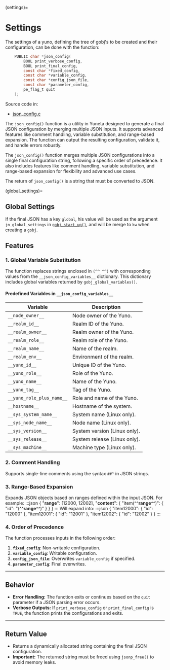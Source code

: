 (settings)=
# **Settings**

The settings of a yuno, defining the tree of gobj's to be created 
and their configuration, can be done with
the function:

```C
    PUBLIC char *json_config(
        BOOL print_verbose_config,
        BOOL print_final_config,
        const char *fixed_config,
        const char *variable_config,
        const char *config_json_file,
        const char *parameter_config,
        pe_flag_t quit
    );
```

Source code in:

- [json_config.c](https://github.com/artgins/yunetas/blob/main/kernel/c/gobj-c/src/json_config.c)


The `json_config()` function is a utility in Yuneta designed to generate a final JSON configuration by merging multiple JSON inputs. It supports advanced features like comment handling, variable substitution, and range-based expansion. The function can output the resulting configuration, validate it, and handle errors robustly.


The `json_config()` function merges multiple JSON configurations into a single final configuration string, following a specific order of precedence. It also includes features like comment handling, variable substitution, and range-based expansion for flexibility and advanced use cases.

The return of `json_config()` is a string that must be converted to JSON.

(global_settings)=
## Global Settings
If the final JSON has a key `global`, his value will be used as 
the argument `jn_global_settings` in [`gobj_start_up()`](gobj_start_up()),
and will be merge to `kw` when creating a `gobj`.


## Features

### 1. **Global Variable Substitution**
The function replaces strings enclosed in `(^^ ^^)` with corresponding values from the `__json_config_variables__` dictionary. This dictionary includes global variables returned by `gobj_global_variables()`.

#### Predefined Variables in `__json_config_variables__`

| **Variable**              | **Description**                          |
|---------------------------|------------------------------------------|
| `__node_owner__`          | Node owner of the Yuno.                  |
| `__realm_id__`            | Realm ID of the Yuno.                    |
| `__realm_owner__`         | Realm owner of the Yuno.                 |
| `__realm_role__`          | Realm role of the Yuno.                  |
| `__realm_name__`          | Name of the realm.                       |
| `__realm_env__`           | Environment of the realm.                |
| `__yuno_id__`             | Unique ID of the Yuno.                   |
| `__yuno_role__`           | Role of the Yuno.                        |
| `__yuno_name__`           | Name of the Yuno.                        |
| `__yuno_tag__`            | Tag of the Yuno.                         |
| `__yuno_role_plus_name__` | Role and name of the Yuno.               |
| `__hostname__`            | Hostname of the system.                  |
| `__sys_system_name__`     | System name (Linux only).                |
| `__sys_node_name__`       | Node name (Linux only).                  |
| `__sys_version__`         | System version (Linux only).             |
| `__sys_release__`         | System release (Linux only).             |
| `__sys_machine__`         | Machine type (Linux only).               |

### 2. **Comment Handling**
Supports single-line comments using the syntax `##^` in JSON strings.

### 3. **Range-Based Expansion**
Expands JSON objects based on ranges defined within the input JSON. For example:
:::json
{
"__range__": [12000, 12002],
"__content__": {
"item(^^__range__^^)": { "id": "(^^__range__^^)" }
}
}
:::
Will expand into:
:::json
{
"item12000": { "id": "12000" },
"item12001": { "id": "12001" },
"item12002": { "id": "12002" }
}
:::

### 4. **Order of Precedence**
The function processes inputs in the following order:
1. **`fixed_config`**: Non-writable configuration.
2. **`variable_config`**: Writable configuration.
3. **`config_json_file`**: Overwrites `variable_config` if specified.
4. **`parameter_config`**: Final overwrites.

---

## Behavior

- **Error Handling:** The function exits or continues based on the `quit` parameter if a JSON parsing error occurs.
- **Verbose Outputs:** If `print_verbose_config` or `print_final_config` is `TRUE`, the function prints the configurations and exits.

---

## Return Value

- Returns a dynamically allocated string containing the final JSON configuration.
- **Important:** The returned string must be freed using `jsonp_free()` to avoid memory leaks.

